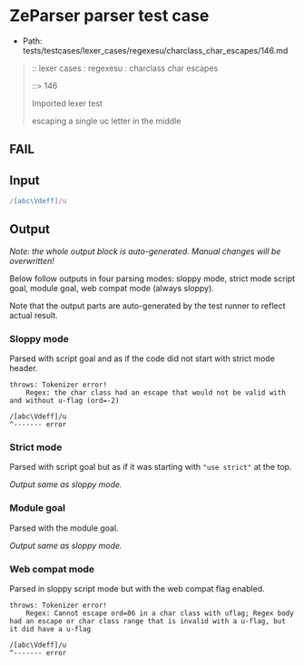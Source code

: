 # ZeParser parser test case

- Path: tests/testcases/lexer_cases/regexesu/charclass_char_escapes/146.md

> :: lexer cases : regexesu : charclass char escapes
>
> ::> 146
>
> Imported lexer test
>
> escaping a single uc letter in the middle

## FAIL

## Input

`````js
/[abc\Vdeff]/u
`````

## Output

_Note: the whole output block is auto-generated. Manual changes will be overwritten!_

Below follow outputs in four parsing modes: sloppy mode, strict mode script goal, module goal, web compat mode (always sloppy).

Note that the output parts are auto-generated by the test runner to reflect actual result.

### Sloppy mode

Parsed with script goal and as if the code did not start with strict mode header.

`````
throws: Tokenizer error!
    Regex: the char class had an escape that would not be valid with and without u-flag (ord=-2)

/[abc\Vdeff]/u
^------- error
`````

### Strict mode

Parsed with script goal but as if it was starting with `"use strict"` at the top.

_Output same as sloppy mode._

### Module goal

Parsed with the module goal.

_Output same as sloppy mode._

### Web compat mode

Parsed in sloppy script mode but with the web compat flag enabled.

`````
throws: Tokenizer error!
    Regex: Cannot escape ord=86 in a char class with uflag; Regex body had an escape or char class range that is invalid with a u-flag, but it did have a u-flag

/[abc\Vdeff]/u
^------- error
`````

